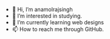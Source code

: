 - 👋 Hi, I’m anamolrajsingh
- 👀 I’m interested in studying.
- 🌱 I’m currently learning web designs
- 📫 How to reach me through GitHub.

<!---
anamolrajsingh/anamolrajsingh is a ✨ special ✨ repository because its `README.md` (this file) appears on your GitHub profile.
You can click the Preview link to take a look at your changes.
--->
